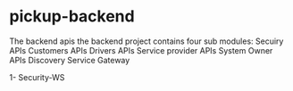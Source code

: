 # pickup-backend
The backend apis 
the backend project contains four sub modules:
Secuiry APIs
Customers APIs
Drivers APIs
Service provider APIs
System Owner APIs
Discovery Service
Gateway

1- Security-WS




